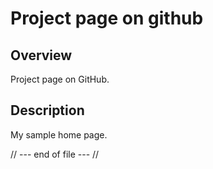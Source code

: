 Project page on github
===================

Overview
---------
Project page on GitHub.

Description
---------
My sample home page.



// --- end of file --- //
